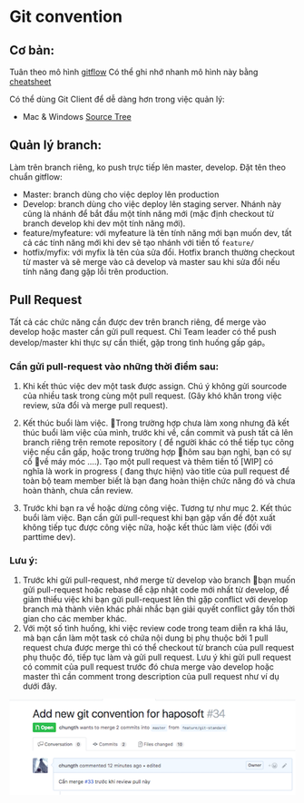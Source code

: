 # Git convention

## Cơ bản:

 Tuân theo mô hình [gitflow](http://nvie.com/posts/a-successful-git-branching-model/)
 Có thể ghi nhớ nhanh mô hình này bằng [cheatsheet](https://danielkummer.github.io/git-flow-cheatsheet/index.vi_VN.html)
 
 Có thể dùng Git Client để dễ dàng hơn trong việc quản lý:

* Mac & Windows [Source Tree](https://www.sourcetreeapp.com/)
 
## Quản lý branch: 

Làm trên branch riêng, ko push trực tiếp lên master, develop. Đặt tên theo chuẩn gitflow:
* Master: branch dùng cho việc deploy lên production 
* Develop: branch dùng cho việc deploy lên staging server. Nhánh này cũng là nhánh để bắt đầu một tính năng mới (mặc định checkout từ branch develop khi dev một tính năng mới).
* feature/myfeature: với  myfeature là tên tính năng mới bạn muốn dev, tất cả các tính năng mới khi dev sẽ tạo nhánh với tiền tố `feature/`
* hotfix/myfix: với myfix là tên của sửa đổi. Hotfix branch thường checkout từ master và sẽ merge vào cả develop và master sau khi sửa đổi nếu tính năng đang gặp lỗi trên production.


## Pull Request  

Tất cả các chức năng cần được dev trên branch riêng, để merge vào develop hoặc master cần gửi pull request.
Chỉ Team leader có thể push develop/master khi thực sự cần thiết, gặp trong tình huống gấp gáp。

### Cần gửi pull-request vào những thời điểm sau: 

1. Khi kết thúc việc dev một task được assign. Chú ý không gửi sourcode của nhiều task trong cùng một pull request. 
(Gây khó khăn trong việc review, sửa đổi và merge pull request).
 
2. Kết thúc buổi làm việc.
Trong trường hợp chưa làm xong nhưng đã kết thúc buổi làm việc của mình, trước khi về, cần commit và push tất cả lên branch riêng trên remote repository ( để người khác có thể tiếp tục công việc nếu cần gấp, hoặc trong trường hợp hôm sau bạn nghỉ, bạn có sự cố về máy móc ….). 
Tạo một pull request và thêm tiền tố [WIP] có nghĩa là work in progress ( đang thực hiện) vào title của pull request để toàn bộ team member biết là bạn đang hoàn thiện chức năng đó và chưa hoàn thành, chưa cần review. 

3. Trước khi bạn ra về hoặc dừng công việc. 
Tương tự như mục 2. Kết thúc buổi làm việc. Bạn cần gửi pull-request khi bạn gặp vấn đề đột xuất không tiếp tục được công việc nữa, hoặc kết thúc làm việc (đối với parttime dev). 


### Lưu ý:

1. Trước khi gửi pull-request, nhớ merge từ develop vào branch bạn muốn gửi pull-request hoặc rebase để cập nhật code mới nhất từ develop, để giảm thiểu việc khi bạn gửi pull-request lên thì gặp conflict với develop branch mà thành viên khác phải nhắc bạn giải quyết conflict gây tốn thời gian cho các member khác.
2. Với một số tình huống, khi việc review code trong team diễn ra khá lâu, mà bạn cần làm một task có chứa nội dung bị phụ thuộc bởi 1 pull request chưa được merge thì có thể checkout từ branch của pull request phụ thuộc đó, tiếp tục làm và gửi pull request. Lưu ý khi gửi pull request có commit của pull request trước đó chưa merge vào develop hoặc master thì cần comment trong description của pull request như ví dụ dưới đây.

![](/img/dependence_pr.png)
